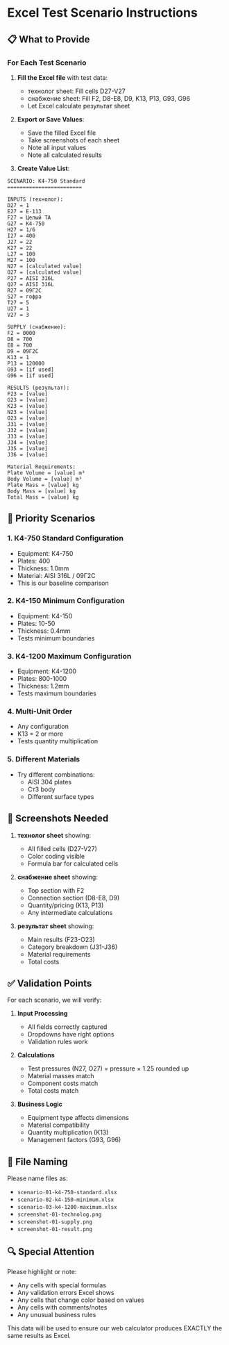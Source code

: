 # Excel Test Scenario Instructions

## 📋 What to Provide

### For Each Test Scenario

1. **Fill the Excel file** with test data:
   - технолог sheet: Fill cells D27-V27
   - снабжение sheet: Fill F2, D8-E8, D9, K13, P13, G93, G96
   - Let Excel calculate результат sheet

2. **Export or Save Values**:
   - Save the filled Excel file
   - Take screenshots of each sheet
   - Note all input values
   - Note all calculated results

3. **Create Value List**:

```
SCENARIO: К4-750 Standard
========================

INPUTS (технолог):
D27 = 1
E27 = E-113
F27 = Целый ТА
G27 = К4-750
H27 = 1/6
I27 = 400
J27 = 22
K27 = 22
L27 = 100
M27 = 100
N27 = [calculated value]
O27 = [calculated value]
P27 = AISI 316L
Q27 = AISI 316L
R27 = 09Г2С
S27 = гофра
T27 = 5
U27 = 1
V27 = 3

SUPPLY (снабжение):
F2 = 0000
D8 = 700
E8 = 700
D9 = 09Г2С
K13 = 1
P13 = 120000
G93 = [if used]
G96 = [if used]

RESULTS (результат):
F23 = [value]
G23 = [value]
K23 = [value]
N23 = [value]
O23 = [value]
J31 = [value]
J32 = [value]
J33 = [value]
J34 = [value]
J35 = [value]
J36 = [value]

Material Requirements:
Plate Volume = [value] m³
Body Volume = [value] m³
Plate Mass = [value] kg
Body Mass = [value] kg
Total Mass = [value] kg
```

## 🎯 Priority Scenarios

### 1. К4-750 Standard Configuration

- Equipment: К4-750
- Plates: 400
- Thickness: 1.0mm
- Material: AISI 316L / 09Г2С
- This is our baseline comparison

### 2. К4-150 Minimum Configuration

- Equipment: К4-150
- Plates: 10-50
- Thickness: 0.4mm
- Tests minimum boundaries

### 3. К4-1200 Maximum Configuration

- Equipment: К4-1200
- Plates: 800-1000
- Thickness: 1.2mm
- Tests maximum boundaries

### 4. Multi-Unit Order

- Any configuration
- K13 = 2 or more
- Tests quantity multiplication

### 5. Different Materials

- Try different combinations:
  - AISI 304 plates
  - Ст3 body
  - Different surface types

## 📸 Screenshots Needed

1. **технолог sheet** showing:
   - All filled cells (D27-V27)
   - Color coding visible
   - Formula bar for calculated cells

2. **снабжение sheet** showing:
   - Top section with F2
   - Connection section (D8-E8, D9)
   - Quantity/pricing (K13, P13)
   - Any intermediate calculations

3. **результат sheet** showing:
   - Main results (F23-O23)
   - Category breakdown (J31-J36)
   - Material requirements
   - Total costs

## ✅ Validation Points

For each scenario, we will verify:

1. **Input Processing**
   - All fields correctly captured
   - Dropdowns have right options
   - Validation rules work

2. **Calculations**
   - Test pressures (N27, O27) = pressure × 1.25 rounded up
   - Material masses match
   - Component costs match
   - Total costs match

3. **Business Logic**
   - Equipment type affects dimensions
   - Material compatibility
   - Quantity multiplication (K13)
   - Management factors (G93, G96)

## 📁 File Naming

Please name files as:

- `scenario-01-k4-750-standard.xlsx`
- `scenario-02-k4-150-minimum.xlsx`
- `scenario-03-k4-1200-maximum.xlsx`
- `screenshot-01-technolog.png`
- `screenshot-01-supply.png`
- `screenshot-01-result.png`

## 🔍 Special Attention

Please highlight or note:

- Any cells with special formulas
- Any validation errors Excel shows
- Any cells that change color based on values
- Any cells with comments/notes
- Any unusual business rules

This data will be used to ensure our web calculator produces EXACTLY the same results as Excel.
